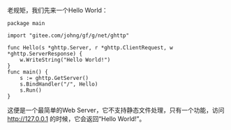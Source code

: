 老规矩，我们先来一个Hello World：

    package main

    import "gitee.com/johng/gf/g/net/ghttp"

    func Hello(s *ghttp.Server, r *ghttp.ClientRequest, w *ghttp.ServerResponse) {
        w.WriteString("Hello World!")
    }
    func main() {
        s := ghttp.GetServer()
        s.BindHandler("/", Hello)
        s.Run()
    }
    
这便是一个最简单的Web Server，它不支持静态文件处理，只有一个功能，访问 http://127.0.0.1 的时候，它会返回“Hello World!”。